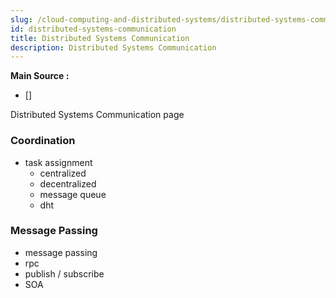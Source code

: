 ```yaml
---
slug: /cloud-computing-and-distributed-systems/distributed-systems-communication
id: distributed-systems-communication
title: Distributed Systems Communication
description: Distributed Systems Communication
---
```


**Main Source :**

- []

Distributed Systems Communication page

### Coordination

- task assignment
  - centralized
  - decentralized
  - message queue
  - dht

### Message Passing

- message passing
- rpc
- publish / subscribe
- SOA
